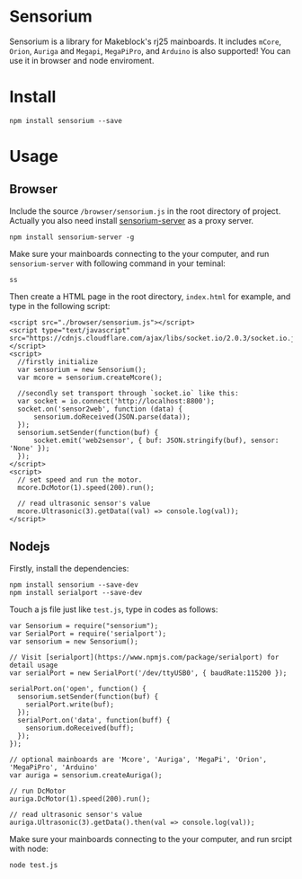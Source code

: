 # Sensorium
Sensorium is a library for Makeblock's rj25 mainboards. It includes `mCore`, `Orion`, `Auriga` and  `Megapi`, `MegaPiPro`, and `Arduino` is also supported!
You can use it in browser and node enviroment.

# Install
```
npm install sensorium --save
```

# Usage
## Browser
Include the source `/browser/sensorium.js` in the root directory of project.
Actually you also need install [sensorium-server](https://www.npmjs.com/package/sensorium-server) as a proxy server.

```
npm install sensorium-server -g
```
Make sure your mainboards connecting to the your computer, and run `sensorium-server` with following command in your teminal:
```
ss
```
Then create a HTML page in the root directory, `index.html` for example, and type in the following script:
```
<script src="./browser/sensorium.js"></script>
<script type="text/javascript" src="https://cdnjs.cloudflare.com/ajax/libs/socket.io/2.0.3/socket.io.js"></script>
<script>
  //firstly initialize
  var sensorium = new Sensorium();
  var mcore = sensorium.createMcore();

  //secondly set transport through `socket.io` like this:
  var socket = io.connect('http://localhost:8800');
  socket.on('sensor2web', function (data) {
      sensorium.doReceived(JSON.parse(data));
  });
  sensorium.setSender(function(buf) {
      socket.emit('web2sensor', { buf: JSON.stringify(buf), sensor: 'None' });
  });
</script>
<script>
  // set speed and run the motor.
  mcore.DcMotor(1).speed(200).run();

  // read ultrasonic sensor's value
  mcore.Ultrasonic(3).getData((val) => console.log(val));
</script>

```
## Nodejs
Firstly, install the dependencies:
```
npm install sensorium --save-dev
npm install serialport --save-dev
```

Touch a js file just like `test.js`, type in codes as follows:

```
var Sensorium = require("sensorium");
var SerialPort = require('serialport');
var sensorium = new Sensorium();

// Visit [serialport](https://www.npmjs.com/package/serialport) for detail usage
var serialPort = new SerialPort('/dev/ttyUSB0', { baudRate:115200 });

serialPort.on('open', function() {
  sensorium.setSender(function(buf) {
    serialPort.write(buf);
  });
  serialPort.on('data', function(buff) {
    sensorium.doReceived(buff);
  });
});

// optional mainboards are 'Mcore', 'Auriga', 'MegaPi', 'Orion', 'MegaPiPro', 'Arduino'
var auriga = sensorium.createAuriga();

// run DcMotor
auriga.DcMotor(1).speed(200).run();

// read ultrasonic sensor's value
auriga.Ultrasonic(3).getData().then(val => console.log(val));
```

Make sure your mainboards connecting to the your computer, and run srcipt with node:
```
node test.js
```